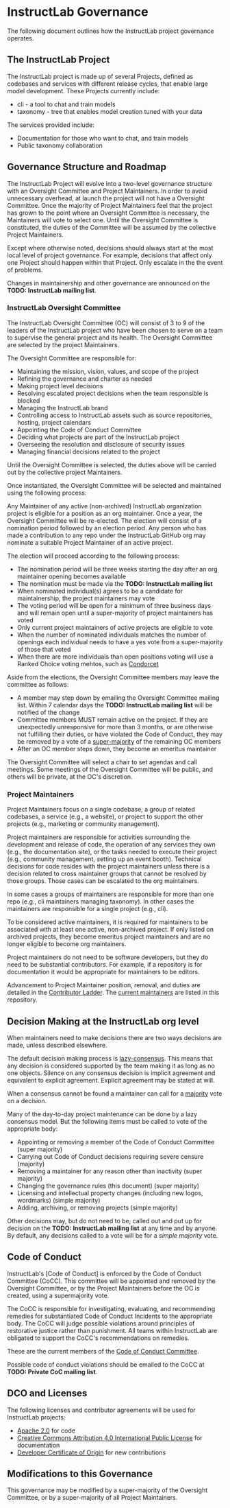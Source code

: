 # InstructLab Governance

The following document outlines how the InstructLab project governance operates.

## The InstructLab Project

The InstructLab project is made up of several Projects, defined as codebases and services with different release cycles, that enable large model development. These Projects currently include:

* cli - a tool to chat and train models
* taxonomy - tree that enables model creation tuned with your data

The services provided include:

* Documentation for those who want to chat, and train models
* Public taxonomy collaboration

## Governance Structure and Roadmap

The InstructLab Project will evolve into a two-level governance structure with an Oversight Committee and Project Maintainers.  In order to avoid unnecessary overhead, at launch the project will not have a Oversight Committee. Once the majority of Project Maintainers feel that the project has grown to the point where an Oversight Committee is necessary, the Maintainers will vote to select one. Until the Oversight Committee is constituted, the duties of the Committee will be assumed by the collective Project Maintainers.

Except where otherwise noted, decisions should always start at the most local level of project governance.  For example, decisions that affect only one Project should happen within that Project. Only escalate in the the event of problems.

Changes in maintainership and other governance are announced on the **TODO: InstructLab mailing list**.

### InstructLab Oversight Committee

The InstructLab Oversight Committee (OC) will consist of 3 to 9 of the leaders of the InstructLab project who have been chosen to serve on a team to supervise the general project and its health. The Oversight Committee are selected by the project Maintainers.

The Oversight Committee are responsible for:

* Maintaining the mission, vision, values, and scope of the project
* Refining the governance and charter as needed
* Making project level decisions
* Resolving escalated project decisions when the team responsible is blocked
* Managing the InstructLab brand
* Controlling access to InstructLab assets such as source repositories, hosting, project calendars
* Appointing the Code of Conduct Committee
* Deciding what projects are part of the InstructLab project
* Overseeing the resolution and disclosure of security issues
* Managing financial decisions related to the project

Until the Oversight Committee is selected, the duties above will be carried out by the collective project Maintainers.

Once instantiated, the Oversight Committee will be selected and maintained using the following process:

Any Maintainer of any active (non-archived) InstructLab organization project is eligible for a position as an org maintainer.  Once a year, the Oversight Committee will be re-elected.  The election will consist of a nomination period followed by an election period.  Any person who has made a contribution to any repo under the InstructLab GitHub org may nominate a suitable Project Maintainer of an active project.

The election will proceed according to the following process:
* The nomination period will be three weeks starting the day after an org maintainer opening becomes available
* The nomination must be made via the **TODO: InstructLab mailing list**
* When nominated individual(s) agrees to be a candidate for maintainership, the project maintainers may vote
* The voting period will be open for a minimum of three business days and will remain open until a super-majority of project maintainers has voted
* Only current project maintainers of active projects are eligible to vote
* When the number of nominated individuals matches the number of openings each individual needs to have a yes vote from a super-majority of those that voted
* When there are more individuals than open positions voting will use a Ranked Choice voting mehtos, such as [Condorcet](https://en.wikipedia.org/wiki/Condorcet_method)

Aside from the elections, the Oversight Committee members may leave the committee as follows:

* A member may step down by emailing the Oversight Committee mailing list. Within 7 calendar days the **TODO: InstructLab mailing list** will be notified of the change
* Committee members MUST remain active on the project. If they are unexpectedly unresponsive for more than 3 months, or are otherwise not fulfilling their duties, or have violated the Code of Conduct, they may be removed by a vote of a [super-majority](https://en.wikipedia.org/wiki/Supermajority#Two-thirds_vote) of the remaining OC members
* After an OC member steps down, they become an emeritus maintainer

The Oversight Committee will select a chair to set agendas and call meetings.  Some meetings of the Oversight Committee will be public, and others will be private, at the OC's discretion.

### Project Maintainers

Project Maintainers focus on a single codebase, a group of related codebases, a service (e.g., a website), or project to support the other projects (e.g., marketing or community management).

Project maintainers are responsible for activities surrounding the development and release of code, the operation of any services they own (e.g., the documentation site), or the tasks needed to execute their project (e.g., community management, setting up an event booth). Technical decisions for code resides with the project maintainers unless there is a decision related to cross maintainer groups that cannot be resolved by those groups. Those cases can be escalated to the org maintainers.

In some cases a groups of maintainers are responsible for more than one repo (e.g., cli maintainers managing taxonomy). In other cases the maintainers are responsible for a single project (e.g., cli).

To be considered active maintainers, it is required for maintainers to be associated with at least one active, non-archived project. If only listed on archived projects, they become emeritus project maintainers and are no longer eligible to become org maintainers.

Project maintainers do not need to be software developers, but they do need to be substantial contributors.  For example, if a repository is for documentation it would be appropriate for maintainers to be editors.

Advancement to Project Maintainer position, removal, and duties are detailed in the [Contributor Ladder](/CONTRIBUTOR_LADDER.md).  The [current maintainers](/MAINTAINERS.md) are listed in this repository.

## Decision Making at the InstructLab org level

When maintainers need to make decisions there are two ways decisions are made, unless described elsewhere.

The default decision making process is [lazy-consensus](http://communitymgt.wikia.com/wiki/Lazy_consensus). This means that any decision is considered supported by the team making it as long as no one objects. Silence on any consensus decision is implicit agreement and equivalent to explicit agreement. Explicit agreement may be stated at will.

When a consensus cannot be found a maintainer can call for a [majority](https://en.wikipedia.org/wiki/Majority) vote on a decision.

Many of the day-to-day project maintenance can be done by a lazy consensus model. But the following items must be called to vote of the appropriate body:

* Appointing or removing a member of the Code of Conduct Committee (super majority)
* Carrying out Code of Conduct decisions requiring severe censure (majority)
* Removing a maintainer for any reason other than inactivity (super majority)
* Changing the governance rules (this document) (super majority)
* Licensing and intellectual property changes (including new logos, wordmarks) (simple majority)
* Adding, archiving, or removing projects (simple majority)

Other decisions may, but do not need to be, called out and put up for decision on the **TODO: InstructLab mailing list** at any time and by anyone. By default, any decisions called to a vote will be for a _simple majority_ vote.

## Code of Conduct

InstructLab's [Code of Conduct] is enforced by the Code of Conduct Committee (CoCC).  This committee will be appointed and removed by the Oversight Committee, or by the Project Maintainers before the OC is created, using a supermajority vote.  

The CoCC is responsible for investigating, evaluating, and recommending remedies for substantiated Code of Conduct Incidents to the appropriate body. The CoCC will judge possible violations around principles of restorative justice rather than punishment. All teams within InstructLab are obligated to support the CoCC's recommendations on remedies.

These are the current members of the [Code of Conduct Committee](/CoCC.md).

Possible code of conduct violations should be emailed to the CoCC at **TODO: Private CoC mailing list**.

## DCO and Licenses

The following licenses and contributor agreements will be used for InstructLab projects:

* [Apache 2.0](https://opensource.org/licenses/Apache-2.0) for code
* [Creative Commons Attribution 4.0 International Public License](https://creativecommons.org/licenses/by/4.0/legalcode) for documentation
* [Developer Certificate of Origin](https://developercertificate.org/) for new contributions

## Modifications to this Governance

This governance may be modified by a super-majority of the Oversight Committee, or by a super-majority of all Project Maintainers.
